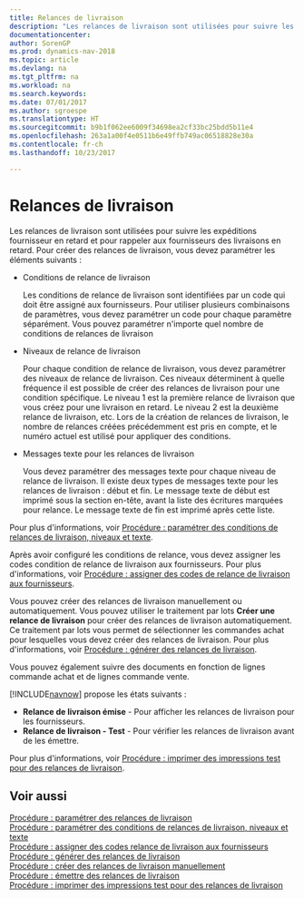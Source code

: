 ```yaml
---
title: Relances de livraison
description: "Les relances de livraison sont utilisées pour suivre les expéditions fournisseur en retard et pour rappeler aux fournisseurs des livraisons en retard."
documentationcenter: 
author: SorenGP
ms.prod: dynamics-nav-2018
ms.topic: article
ms.devlang: na
ms.tgt_pltfrm: na
ms.workload: na
ms.search.keywords: 
ms.date: 07/01/2017
ms.author: sgroespe
ms.translationtype: HT
ms.sourcegitcommit: b9b1f062ee6009f34698ea2cf33bc25bdd5b11e4
ms.openlocfilehash: 263a1a00f4e0511b6e49ffb749ac06518828e30a
ms.contentlocale: fr-ch
ms.lasthandoff: 10/23/2017

---
```

# <a name="delivery-reminders"></a>Relances de livraison
Les relances de livraison sont utilisées pour suivre les expéditions fournisseur en retard et pour rappeler aux fournisseurs des livraisons en retard. Pour créer des relances de livraison, vous devez paramétrer les éléments suivants :  

- Conditions de relance de livraison  

    Les conditions de relance de livraison sont identifiées par un code qui doit être assigné aux fournisseurs. Pour utiliser plusieurs combinaisons de paramètres, vous devez paramétrer un code pour chaque paramètre séparément. Vous pouvez paramétrer n'importe quel nombre de conditions de relances de livraison  

- Niveaux de relance de livraison  

    Pour chaque condition de relance de livraison, vous devez paramétrer des niveaux de relance de livraison. Ces niveaux déterminent à quelle fréquence il est possible de créer des relances de livraison pour une condition spécifique. Le niveau 1 est la première relance de livraison que vous créez pour une livraison en retard. Le niveau 2 est la deuxième relance de livraison, etc. Lors de la création de relances de livraison, le nombre de relances créées précédemment est pris en compte, et le numéro actuel est utilisé pour appliquer des conditions.  

- Messages texte pour les relances de livraison  

    Vous devez paramétrer des messages texte pour chaque niveau de relance de livraison. Il existe deux types de messages texte pour les relances de livraison : début et fin. Le message texte de début est imprimé sous la section en-tête, avant la liste des écritures marquées pour relance. Le message texte de fin est imprimé après cette liste.  

Pour plus d'informations, voir [Procédure : paramétrer des conditions de relances de livraison, niveaux et texte](how-to-set-up-delivery-reminder-terms-levels-and-text.md).  

Après avoir configuré les conditions de relance, vous devez assigner les codes condition de relance de livraison aux fournisseurs. Pour plus d'informations, voir [Procédure : assigner des codes de relance de livraison aux fournisseurs](how-to-assign-delivery-reminder-codes-to-vendors.md).  

Vous pouvez créer des relances de livraison manuellement ou automatiquement. Vous pouvez utiliser le traitement par lots **Créer une relance de livraison** pour créer des relances de livraison automatiquement. Ce traitement par lots vous permet de sélectionner les commandes achat pour lesquelles vous devez créer des relances de livraison. Pour plus d'informations, voir [Procédure : générer des relances de livraison](how-to-issue-delivery-reminders.md).  

Vous pouvez également suivre des documents en fonction de lignes commande achat et de lignes commande vente.  

[!INCLUDE[navnow](../../includes/navnow_md.md)] propose les états suivants :  

- **Relance de livraison émise** - Pour afficher les relances de livraison pour les fournisseurs.  
- **Relance de livraison - Test** - Pour vérifier les relances de livraison avant de les émettre.  

Pour plus d'informations, voir [Procédure : imprimer des impressions test pour des relances de livraison](how-to-print-test-reports-for-delivery-reminders.md).  

## <a name="see-also"></a>Voir aussi  
 [Procédure : paramétrer des relances de livraison](how-to-set-up-delivery-reminders.md)   
 [Procédure : paramétrer des conditions de relances de livraison, niveaux et texte](how-to-set-up-delivery-reminder-terms-levels-and-text.md)   
 [Procédure : assigner des codes relance de livraison aux fournisseurs](how-to-assign-delivery-reminder-codes-to-vendors.md)   
 [Procédure : générer des relances de livraison](how-to-generate-delivery-reminders.md)   
 [Procédure : créer des relances de livraison manuellement](how-to-create-delivery-reminders-manually.md)   
 [Procédure : émettre des relances de livraison](how-to-issue-delivery-reminders.md)   
 [Procédure : imprimer des impressions test pour des relances de livraison](how-to-print-test-reports-for-delivery-reminders.md)

